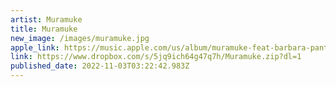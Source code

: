 ```yaml
---
artist: Muramuke
title: Muramuke
new_image: /images/muramuke.jpg
apple_link: https://music.apple.com/us/album/muramuke-feat-barbara-panther-matthew-herbert/1642558363
link: https://www.dropbox.com/s/5jq9ich64g47q7h/Muramuke.zip?dl=1
published_date: 2022-11-03T03:22:42.983Z
---
```

